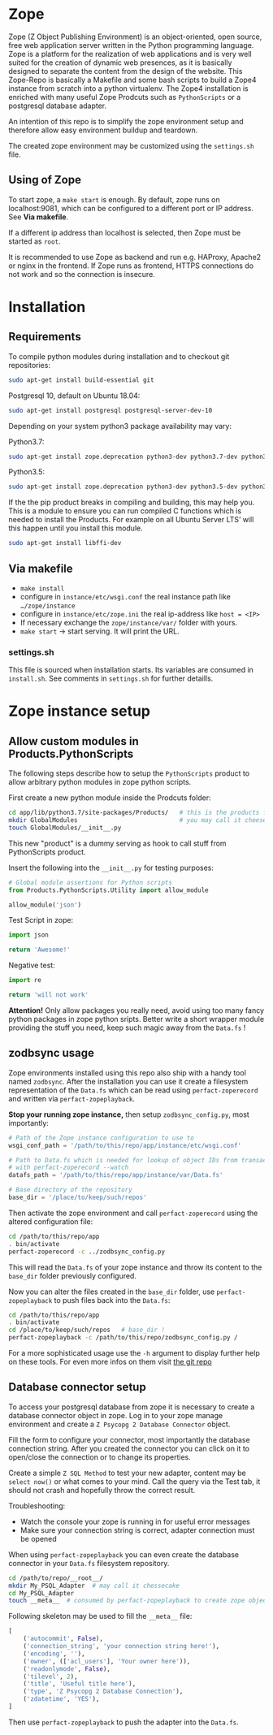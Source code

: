 # Zope

Zope (Z Object Publishing Environment) is an object-oriented, open source,
free web application server written in the Python programming language.
Zope is a platform for the realization of web applications and is very well suited
for the creation of dynamic web presences, as it is basically designed to
separate the content from the design of the website.
This Zope-Repo is basically a Makefile and some bash scripts to build a Zope4
instance from scratch into a python virtualenv.
The Zope4 installation is enriched with many useful Zope Prodcuts such as `PythonScripts` or a postgresql
database adapter.

An intention of this repo is to simplify the zope environment setup and therefore
allow easy environment buildup and teardown.

The created zope environment may be customized using the `settings.sh` file.

## Using of Zope

To start zope, a `make start` is enough.
By default, zope runs on localhost:9081, which can be configured to a different port or IP address. See **Via makefile**.

If a different ip address than localhost is selected, then Zope must be started as `root`.

It is recommended to use Zope as backend and run e.g. HAProxy, Apache2 or nginx in the frontend.
If Zope runs as frontend, HTTPS connections do not work and so the connection is insecure.

# Installation

## Requirements

To compile python modules during installation and to checkout git repositories:
```bash
sudo apt-get install build-essential git
```

Postgresql 10, default on Ubuntu 18.04:

```bash
sudo apt-get install postgresql postgresql-server-dev-10
```

Depending on your system python3 package availability may vary:

Python3.7:

```bash
sudo apt-get install zope.deprecation python3-dev python3.7-dev python3.7 python3.7-venv
```

Python3.5:

```bash
sudo apt-get install zope.deprecation python3-dev python3.5-dev python3.5 python3.5-venv
```

If the the pip product breaks in compiling and building, this may help you.
This is a module to ensure you can run compiled C functions which is needed to install the Products.
For example on all Ubuntu Server LTS‘ will this happen until you install this module.

```bash
sudo apt-get install libffi-dev
```

## Via makefile

* `make install`
* configure in `instance/etc/wsgi.conf` the real instance path like `…/zope/instance`
* configure in `instance/etc/zope.ini` the real ip-address like `host = <IP>`
* If necessary exchange the `zope/instance/var/` folder with yours.
* `make start` → start serving. It will print the URL.

### settings.sh

This file is sourced when installation starts. Its variables are consumed in `install.sh`.
See comments in `settings.sh` for further detaills.

# Zope instance setup

## Allow custom modules in Products.PythonScripts

The following steps describe how to setup the `PythonScripts` product to allow
arbitrary python modules in zope python scripts.

First create a new python module inside the Prodcuts folder:

```bash
cd app/lib/python3.7/site-packages/Products/   # this is the products folder! not very easy to find
mkdir GlobalModules                            # you may call it cheesecake as well
touch GlobalModules/__init__.py
```

This new "product" is a dummy serving as hook to call stuff from PythonScripts product.

Insert the following into the `__init__.py` for testing purposes:

```python
# Global module assertions for Python scripts
from Products.PythonScripts.Utility import allow_module

allow_module('json')
```

Test Script in zope:

```python
import json

return 'Awesome!'
```

Negative test:

```python
import re

return 'will not work'
```

**Attention!**
Only allow packages you really need, avoid using too many fancy python packages
in zope python sripts. Better write a short wrapper module providing the stuff
you need, keep such magic away from the `Data.fs` !

## zodbsync usage

Zope environments installed using this repo also ship with a handy tool named
`zodbsync`. After the installation you can use it create a filesystem representation
of the `Data.fs` which can be read using `perfact-zoperecord` and written via
`perfact-zopeplayback`.

**Stop your running zope instance,** then setup `zodbsync_config.py`, most importantly:

```python
# Path of the Zope instance configuration to use to
wsgi_conf_path = '/path/to/this/repo/app/instance/etc/wsgi.conf'

# Path to Data.fs which is needed for lookup of object IDs from transaction IDs
# with perfact-zoperecord --watch
datafs_path = '/path/to/this/repo/app/instance/var/Data.fs'

# Base directory of the repository
base_dir = '/place/to/keep/such/repos'
```

Then activate the zope environment and call `perfact-zoperecord` using the altered
configuration file:

```bash
cd /path/to/this/repo/app
. bin/activate
perfact-zoperecord -c ../zodbsync_config.py
```

This will read the `Data.fs` of your zope instance and throw its content to the
`base_dir` folder previously configured.

Now you can alter the files created in the `base_dir` folder, use `perfact-zopeplayback`
to push files back into the `Data.fs`:

```bash
cd /path/to/this/repo/app
. bin/activate
cd /place/to/keep/such/repos   # base_dir !
perfact-zopeplayback -c /path/to/this/repo/zodbsync_config.py /
```

For a more sophisticated usage use the `-h` argument to display further help on
these tools. For even more infos on them visit [the git repo](https://github.com/perfact/zodbsync)

## Database connector setup

To access your postgresql database from zope it is necessary to create a database
connector object in zope. Log in to your zope manage environment and create a
`Z Psycopg 2 Database Connector` object.

Fill the form to configure your connector, most importantly the database
connection string. After you created the connector you can click on it to
open/close the connection or to change its properties.

Create a simple `Z SQL Method` to test your new adapter, content may be `select now()`
or what comes to your mind. Call the query via the Test tab, it should not crash
and hopefully throw the correct result.

Troubleshooting:
+ Watch the console your zope is running in for useful error messages
+ Make sure your connection string is correct, adapter connection must be opened

When using `perfact-zopeplayback` you can even create the database connector in
your `Data.fs` filesystem repository.

```bash
cd /path/to/repo/__root__/
mkdir My_PSQL_Adapter  # may call it chessecake
cd My_PSQL_Adapter
touch __meta__  # consumed by perfact-zopeplayback to create zope objects
```

Following skeleton may be used to fill the `__meta__` file:

```python
[
    ('autocommit', False),
    ('connection_string', 'your connection string here!'),
    ('encoding', ''),
    ('owner', (['acl_users'], 'Your owner here')),
    ('readonlymode', False),
    ('tilevel', 2),
    ('title', 'Useful title here'),
    ('type', 'Z Psycopg 2 Database Connection'),
    ('zdatetime', 'YES'),
]
```

Then use `perfact-zopeplayback` to push the adapter into the `Data.fs`.
